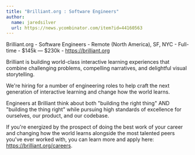 ```yaml
---
title: "Brilliant.org : Software Engineers"
author:
  name: jaredsilver
  url: https://news.ycombinator.com/item?id=44160563
---
```


<JobNavigation />

Brilliant.org - Software Engineers - Remote (North America), SF, NYC - Full-time - $145k — $230k - <a href="https:&#x2F;&#x2F;brilliant.org" rel="nofollow">https:&#x2F;&#x2F;brilliant.org</a>

Brilliant is building world-class interactive learning experiences that combine challenging problems, compelling narratives, and delightful visual storytelling.

We&#x27;re hiring for a number of engineering roles to help craft the next generation of interactive learning and change how the world learns.

Engineers at Brilliant think about both &quot;building the right thing&quot; AND &quot;building the thing right&quot; while pursuing high standards of excellence for ourselves, our product, and our codebase.

If you&#x27;re energized by the prospect of doing the best work of your career and changing how the world learns alongside the most talented peers you&#x27;ve ever worked with, you can learn more and apply here: <a href="https:&#x2F;&#x2F;brilliant.org&#x2F;careers" rel="nofollow">https:&#x2F;&#x2F;brilliant.org&#x2F;careers</a>.
<JobApplication />
